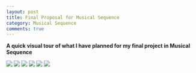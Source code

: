 ```yaml
---
layout: post
title: Final Proposal for Musical Sequence
category: Musical Sequence
comments: true
---
```


**A quick visual tour of what I have planned for my final project in Musical Sequence**

![](http://sklise.s3.amazonaws.com/musical-sequence/IMG_0022.jpg)
![](http://sklise.s3.amazonaws.com/musical-sequence/IMG_0023.jpg)
![](http://sklise.s3.amazonaws.com/musical-sequence/IMG_0024.jpg)
![](http://sklise.s3.amazonaws.com/musical-sequence/IMG_0025.jpg)
![](http://sklise.s3.amazonaws.com/musical-sequence/IMG_0026.jpg)
![](http://sklise.s3.amazonaws.com/musical-sequence/IMG_0027.jpg)